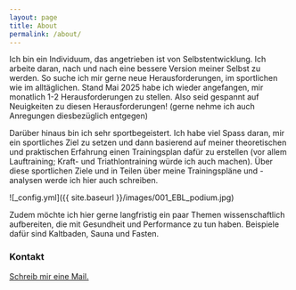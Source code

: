 ```yaml
---
layout: page
title: About
permalink: /about/
---
```


Ich bin ein Individuum, das angetrieben ist von Selbstentwicklung. Ich arbeite daran, nach und nach eine bessere Version meiner Selbst zu werden. So suche ich mir gerne neue Herausforderungen, im sportlichen wie im alltäglichen. Stand Mai 2025 habe ich wieder angefangen, mir monatlich 1-2 Herausforderungen zu stellen. Also seid gespannt auf Neuigkeiten zu diesen Herausforderungen! (gerne nehme ich auch Anregungen diesbezüglich entgegen)

Darüber hinaus bin ich sehr sportbegeistert. Ich habe viel Spass daran, mir ein sportliches Ziel zu setzen und dann basierend auf meiner theoretischen und praktischen Erfahrung einen Trainingsplan dafür zu erstellen (vor allem Lauftraining; Kraft- und Triathlontraining würde ich auch machen). Über diese sportlichen Ziele und in Teilen über meine Trainingspläne und -analysen werde ich hier auch schreiben.

![_config.yml]({{ site.baseurl }}/images/001_EBL_podium.jpg)

Zudem möchte ich hier gerne langfristig ein paar Themen wissenschaftlich aufbereiten, die mit Gesundheit und Performance zu tun haben. Beispiele dafür sind Kaltbaden, Sauna und Fasten.

### Kontakt

[Schreib mir eine Mail.](mailto:virtual_flame@yahoo.com)

<!-- TODO: Kommentarzeile einfügen -->
